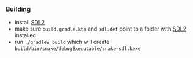 ### Building
- install [SDL2](https://www.libsdl.org)
- make sure `build.gradle.kts` and `sdl.def` point to a folder with [SDL2](https://www.libsdl.org) installed
- run `./gradlew build` which will create `build/bin/snake/debugExecutable/snake-sdl.kexe`
